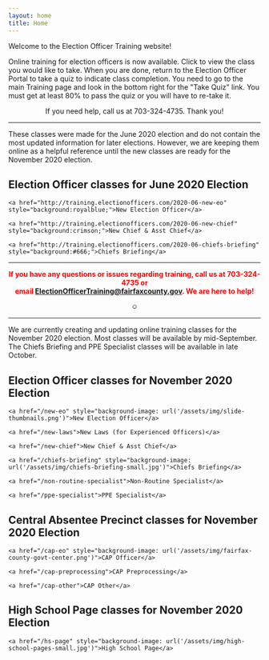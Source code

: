 ```yaml
---
layout: home
title: Home
---
```


<div class="homepage-intro" style="margin:1em auto;">
    Welcome to the Election Officer Training website!
</div>

<p>Online training for election officers is now available. Click to view the class you would like to take. When you are done, return to the Election Officer Portal to take a quiz to indicate class completion. You need to go to the main Training page and look in the bottom right for the &quot;Take Quiz&quot; link. You must get at least 80% to pass the quiz or you will have to re-take it.</p>

<p style="text-align: center;">If you need help, call us at 703-324-4735. Thank you!</p>

<hr />

These classes were made for the June 2020 election and do not contain the most updated information for later elections. However, we are keeping them online as a helpful reference until the new classes are ready for the November 2020 election.

<h2>Election Officer classes for June 2020 Election</h2>

<div class="class-button">

    <a href="http://training.electionofficers.com/2020-06-new-eo" style="background:royalblue;">New Election Officer</a>

    <a href="http://training.electionofficers.com/2020-06-new-chief" style="background:crimson;">New Chief & Asst Chief</a>

    <a href="http://training.electionofficers.com/2020-06-chiefs-briefing" style="background:#666;">Chiefs Briefing</a>

</div>

<hr />

<p style="text-align: center; font-weight:bold;"><span style="color:#FF0000;">If you have any questions or issues regarding training, call us at 703-324-4735 or<br />
 email <a href="mailto:ElectionOfficerTraining@fairfaxcounty.gov">ElectionOfficerTraining@fairfaxcounty.gov</a>. We are here to help!</span></p>

<div style="display: flex;justify-content: center;">
    <button onclick="hideDIV()" style="
    background: transparent;
    /* color: transparent; */
    border: 0;
">☺</button>
</div>

<script>
function hideDIV() {
  var x = document.getElementById("hideText");
  if (x.style.display === "none") {
    x.style.display = "block";
  } else {
    x.style.display = "none";
  }
}
</script>

<div id="hideText">

<hr />

We are currently creating and updating online training classes for the November 2020 election. Most classes will be available by mid-September. The Chiefs Briefing and PPE Specialist classes will be available in late October.

<h2>Election Officer classes for November 2020 Election</h2>

<div class="class-button">

    <a href="/new-eo" style="background-image: url('/assets/img/slide-thumbnails.png')">New Election Officer</a>

    <a href="/new-laws">New Laws (for Experienced Officers)</a>

    <a href="/new-chief">New Chief & Asst Chief</a>

    <a href="/chiefs-briefing" style="background-image: url('/assets/img/chiefs-briefing-small.jpg')">Chiefs Briefing</a>

    <a href="/non-routine-specialist">Non-Routine Specialist</a>

    <a href="/ppe-specialist">PPE Specialist</a>

</div>

<h2>Central Absentee Precinct classes for November 2020 Election</h2>

<div class="class-button">

    <a href="/cap-eo" style="background-image: url('/assets/img/fairfax-county-govt-center.png')">CAP Officer</a>

    <a href="/cap-preprocessing">CAP Preprocessing</a>

    <a href="/cap-other">CAP Other</a>

</div>

<h2>High School Page classes for November 2020 Election</h2>

<div class="class-button">

    <a href="/hs-page" style="background-image: url('/assets/img/high-school-pages-small.jpg')">High School Page</a>

</div>

</div>
